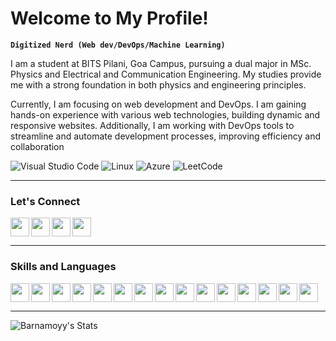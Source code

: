 # Welcome to My Profile!

**`Digitized Nerd (Web dev/DevOps/Machine Learning)`**

I am a student at BITS Pilani, Goa Campus, pursuing a dual major in MSc. Physics and Electrical and Communication Engineering. My studies provide me with a strong foundation in both physics and engineering principles.

Currently, I am focusing on web development and DevOps. I am gaining hands-on experience with various web technologies, building dynamic and responsive websites. Additionally, I am working with DevOps tools to streamline and automate development processes, improving efficiency and collaboration

![Visual Studio Code](https://img.shields.io/badge/Visual%20Studio%20Code-0078d7.svg?style=for-the-badge&logo=visual-studio-code&logoColor=white)
![Linux](https://img.shields.io/badge/Linux-FCC624?style=for-the-badge&logo=linux&logoColor=black)
![Azure](https://img.shields.io/badge/azure-%230072C6.svg?style=for-the-badge&logo=microsoftazure&logoColor=white)
![LeetCode](https://img.shields.io/badge/LeetCode-000000?style=for-the-badge&logo=LeetCode&logoColor=#d16c06)

---

### Let's Connect 

<a href="https://barnamoy-portfolio.vercel.app/"><img align="left" src="https://img.icons8.com/?size=100&id=63807&format=png&color=000000" width="30px" /></a>
<a href="https://www.instagram.com/barnamoyy/"><img align="left" src="https://img.icons8.com/?size=100&id=32323&format=png&color=000000" width="30px" /></a>
<a href="https://www.instagram.com/barnamoyy/"><img align="left" src="https://img.icons8.com/?size=100&id=13963&format=png&color=000000" width="30px" /></a>
<a href="https://www.linkedin.com/in/barnamoy-roy-535080202/"><img align="left" src="https://img.icons8.com/?size=100&id=13930&format=png&color=000000" width="30px" /></a>

<br clear="left"/>

---

### Skills and Languages

<img align="left" width="30px" src="https://cdn.jsdelivr.net/gh/devicons/devicon@latest/icons/c/c-original.svg" />
<img align="left" width="30px" src="https://cdn.jsdelivr.net/gh/devicons/devicon@latest/icons/cplusplus/cplusplus-original.svg" />
<img align="left" width="30px" src="https://cdn.jsdelivr.net/gh/devicons/devicon@latest/icons/python/python-original.svg" />
<img align="left" width="30px" src="https://cdn.jsdelivr.net/gh/devicons/devicon@latest/icons/java/java-original.svg" />
<img align="left" width="30px" src="https://cdn.jsdelivr.net/gh/devicons/devicon@latest/icons/javascript/javascript-original.svg" />
<img align="left" width="30px" src="https://cdn.jsdelivr.net/gh/devicons/devicon@latest/icons/typescript/typescript-original.svg" />
<img align="left" width="30px" src="https://cdn.jsdelivr.net/gh/devicons/devicon@latest/icons/react/react-original.svg" />  
<img align="left" width="30px" src="https://cdn.jsdelivr.net/gh/devicons/devicon@latest/icons/nextjs/nextjs-original.svg" />      
<img align="left" width="30px" src="https://cdn.jsdelivr.net/gh/devicons/devicon@latest/icons/html5/html5-original.svg" />
<img align="left" width="30px" src="https://cdn.jsdelivr.net/gh/devicons/devicon@latest/icons/css3/css3-original.svg" />
<img align="left" width="30px" src="https://cdn.jsdelivr.net/gh/devicons/devicon@latest/icons/tailwindcss/tailwindcss-original.svg"" />
<img align="left" width="30px" src="https://cdn.jsdelivr.net/gh/devicons/devicon@latest/icons/jenkins/jenkins-original.svg" />
<img align="left" width="30px" src="https://cdn.jsdelivr.net/gh/devicons/devicon@latest/icons/linux/linux-original.svg" />
<img align="left" width="30px" src="https://cdn.jsdelivr.net/gh/devicons/devicon@latest/icons/bash/bash-plain.svg" />
<img align="left" width="30px" src="https://cdn.jsdelivr.net/gh/devicons/devicon@latest/icons/azure/azure-original.svg" />

<br clear="left"/>

---

![Barnamoyy's Stats](https://github-readme-stats.vercel.app/api?username=Barnamoyy&theme=react&show_icons=true&hide_border=true&count_private=true)
